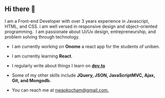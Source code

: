 ## Hi there :wave:

I am a Front-end Developer with over 3 years experience in Javascript, HTML, and CSS.
i am well versed in responsive design and object-oriented programming.  I am passionate about Ui/Ux design, entrepreneurship, and problem solving through technology.

- I am currently working on **Onome** a react app for the students of uniben.


- I am currently learning **React**.


- I regularly write about things I learn on [**dev.to**](https://dev.to/m13ha)


- Some of my other skills include **JQuery, JSON, JavaScriptMVC, Ajax, Git, and Mongodb.**


- You can reach me at [nwaokocham@gmail.com.](https://nwaokocham@gmail.com)
